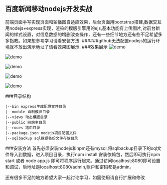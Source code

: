 ## 百度新闻移动nodejs开发实战
前端页面手写实现页面和轮播图自适应效果，后台页面用bootstrap搭建,数据交互用nodejs+express实现，渲染的模版引擎用的ejs,基本功能有上传图片,对前台新闻的样式设置，对信息数据的增删改查操作，还有一些细节地方还有些不足希望多多指教。如果想参考学习请看安装方法. 
######github无法配置nodejs的运行环境就不放出演示地址了请看效果图展示.
###效果展示
![demo](https://raw.githubusercontent.com/hxshun/baiduNews/master/demoimg/demo1.png)

![demo](https://raw.githubusercontent.com/hxshun/baiduNews/master/demoimg/demo2.png)

![demo](https://raw.githubusercontent.com/hxshun/baiduNews/master/demoimg/demo3.png)

![demo](https://raw.githubusercontent.com/hxshun/baiduNews/master/demoimg/demo4.png)

![demo](https://raw.githubusercontent.com/hxshun/baiduNews/master/demoimg/demo5.png)

###目录结构
```
|--bin express生成配置文件目录
|--module 自制模块目录
|--views 动态模版目录
|--public 网站主目录
|--roues 路由目录
|--package.json nodejs项目配置文件
|--sqlbackup sql数据备份文件存放目录
```
###安装方法
首先必须安装nodejs和npm还有mysql,将sqlbackup目录下的sql文件导入到数据，进入项目目录，执行npm install 安装依赖包，然后即可执行npm start 或者 node app.js 即可将程序运行起来。通过访问localhost:8080即可设置和调试，后地址是localhost:8080/admin,账户和密码都是admin。

还有很多不足的地方希望大家一起讨论学习，如需使用请自行扩展和修改


